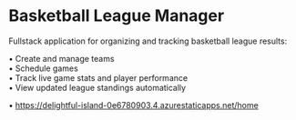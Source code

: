 # Basketball League Manager

Fullstack application for organizing and tracking basketball league results:  

• Create and manage teams                                                                                 
• Schedule games  
• Track live game stats and player performance  
• View updated league standings automatically   

• https://delightful-island-0e6780903.4.azurestaticapps.net/home
